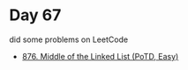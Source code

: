 # Day 67

did some problems on LeetCode

- [876. Middle of the Linked List (PoTD, Easy)](https://leetcode.com/problems/middle-of-the-linked-list/description/?envType=daily-question&envId=2024-03-07)
